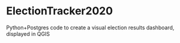 # ElectionTracker2020
Python+Postgres code to create a visual election results dashboard, displayed in QGIS
